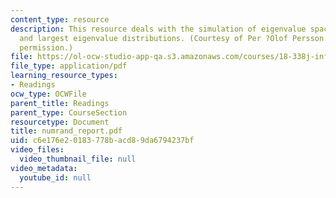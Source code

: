 ```yaml
---
content_type: resource
description: This resource deals with the simulation of eigenvalue spacing distributions
  and largest eigenvalue distributions. (Courtesy of Per ?Olof Persson. Used with
  permission.)
file: https://ol-ocw-studio-app-qa.s3.amazonaws.com/courses/18-338j-infinite-random-matrix-theory-fall-2004/c6e176e20183778bacd89da6794237bf_numrand_report.pdf
file_type: application/pdf
learning_resource_types:
- Readings
ocw_type: OCWFile
parent_title: Readings
parent_type: CourseSection
resourcetype: Document
title: numrand_report.pdf
uid: c6e176e2-0183-778b-acd8-9da6794237bf
video_files:
  video_thumbnail_file: null
video_metadata:
  youtube_id: null
---
```


